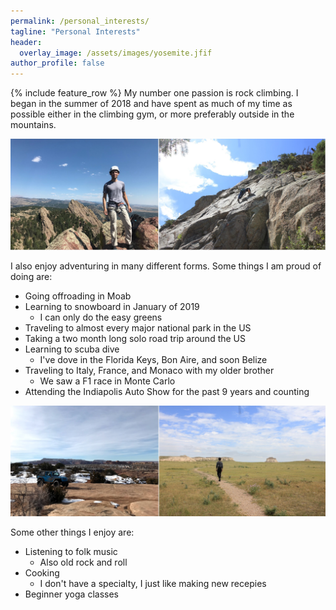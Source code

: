 ```yaml
---
permalink: /personal_interests/
tagline: "Personal Interests"
header:
  overlay_image: /assets/images/yosemite.jfif
author_profile: false
---
```

{% include feature_row %}
My number one passion is rock climbing. I began in the summer of 2018
and have spent as much of my time as possible either in the climbing gym, or more preferably outside in the mountains.



![Image of rock climbing](/assets/images/combined1.png)

I also enjoy adventuring in many different forms. Some things I am proud of doing are:
* Going offroading in Moab
* Learning to snowboard in January of 2019
	* I can only do the easy greens
* Traveling to almost every major national park in the US
* Taking a two month long solo road trip around the US
* Learning to scuba dive
	* I've dove in the Florida Keys, Bon Aire, and soon Belize
* Traveling to Italy, France, and Monaco with my older brother
	* We saw a F1 race in Monte Carlo
* Attending the Indiapolis Auto Show for the past 9 years and counting



![Image of offroading](/assets/images/Offroading.jpg)


Some other things I enjoy are:
* Listening to folk music
	* Also old rock and roll
* Cooking
	* I don't have a specialty, I just like making new recepies
* Beginner yoga classes


